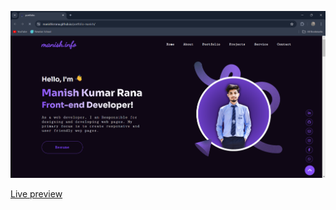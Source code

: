 ![Design preview](./screenshot.png)

[Live preview](https://manishkrrana.github.io/portfolio-manish/)
